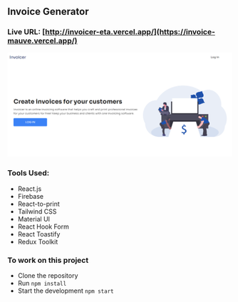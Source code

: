 ## Invoice Generator

### Live URL: [http://invoicer-eta.vercel.app/](https://invoice-mauve.vercel.app/)

![Web Preview](./src/images/githubSnapshot.png)

### Tools Used:

- React.js
- Firebase
- React-to-print
- Tailwind CSS
- Material UI
- React Hook Form
- React Toastify
- Redux Toolkit

### To work on this project

- Clone the repository
- Run `npm install`
- Start the development `npm start`

